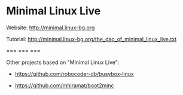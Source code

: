 Minimal Linux Live
=======

Website:  http://minimal.linux-bg.org

Tutorial: http://minimal.linux-bg.org/the_dao_of_minimal_linux_live.txt

===   ===   ===

Other projects based on "Minimal Linux Live":

* https://github.com/robocoder-db/busybox-linux

* https://github.com/mhiramat/boot2minc
